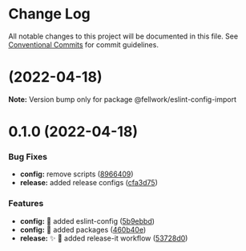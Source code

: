 # Change Log

All notable changes to this project will be documented in this file.
See [Conventional Commits](https://conventionalcommits.org) for commit guidelines.

# [](https://github.com/fellwork/eslint/compare/@fellwork/eslint-config-import@0.1.0...@fellwork/eslint-config-import@) (2022-04-18)

**Note:** Version bump only for package @fellwork/eslint-config-import





# 0.1.0 (2022-04-18)


### Bug Fixes

* **config:** remove scripts ([8966409](https://github.com/fellwork/eslint/commit/8966409bc24b8acbfc5371ff0bc348b4ae1f01df))
* **release:** added release configs ([cfa3d75](https://github.com/fellwork/eslint/commit/cfa3d754f035f8e0a641bd81213d8265da79941d))


### Features

* **config:** :art: added eslint-config ([5b9ebbd](https://github.com/fellwork/eslint/commit/5b9ebbdbb40ad3f33b0097fbd14de1ca1bb75aec))
* **config:** :art: added packages ([460b40e](https://github.com/fellwork/eslint/commit/460b40e019d7799b23082a93fbff8c3d74a39d52))
* **release:** ✨ 🚀 added release-it workflow ([53728d0](https://github.com/fellwork/eslint/commit/53728d0b3409e6d866b43021aefbf1040adc4b15))
